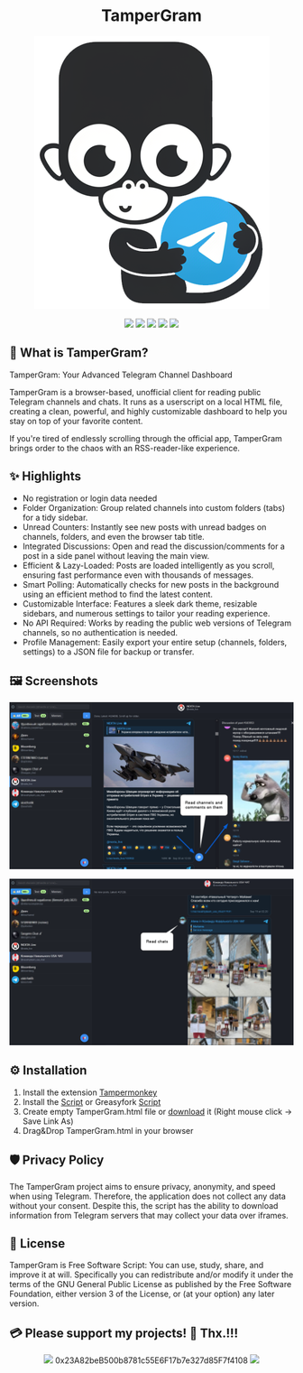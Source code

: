<h1 align="center"><b>TamperGram</b></h1>
<p align="center"><a href=""><img src="https://raw.githubusercontent.com/testertv/TamperGram/refs/heads/main/images/logo.png?raw=true"></a></p>

<p align="center">        
<a href="https://www.gnu.org/licenses/gpl-3.0" alt="License: GPLv3"><img src="https://img.shields.io/badge/License-GPLv3-brightgreen.svg"></a>  
<a href="" alt=""><img src="https://img.shields.io/badge/Platform-Browser-brightgreen.svg"></a>
<a href="" alt=""><img src="https://img.shields.io/badge/SW--Kind-HTML Page-brightgreen.svg"></a>
<a href="" alt=""><img src="https://img.shields.io/badge/Language-HTML+JS-brightgreen"></a> 
<a href="" alt=""><img src="https://img.shields.io/badge/Version-0.1(Beta)-blue"></a>
</p><p align="center">

## 📱 What is TamperGram?

TamperGram: Your Advanced Telegram Channel Dashboard

TamperGram is a browser-based, unofficial client for reading public Telegram channels and chats. It runs as a userscript on a local HTML file, creating a clean, powerful, and highly customizable dashboard to help you stay on top of your favorite content.

If you're tired of endlessly scrolling through the official app, TamperGram brings order to the chaos with an RSS-reader-like experience.

## ✨ Highlights
- No registration or login data needed
- Folder Organization: Group related channels into custom folders (tabs) for a tidy sidebar.
- Unread Counters: Instantly see new posts with unread badges on channels, folders, and even the browser tab title.
- Integrated Discussions: Open and read the discussion/comments for a post in a side panel without leaving the main view.
- Efficient & Lazy-Loaded: Posts are loaded intelligently as you scroll, ensuring fast performance even with thousands of messages.
- Smart Polling: Automatically checks for new posts in the background using an efficient method to find the latest content.
- Customizable Interface: Features a sleek dark theme, resizable sidebars, and numerous settings to tailor your reading experience.
- No API Required: Works by reading the public web versions of Telegram channels, so no authentication is needed.
- Profile Management: Easily export your entire setup (channels, folders, settings) to a JSON file for backup or transfer.


## 🖼️ Screenshots
<p align="center"><a href=""><img src="https://raw.githubusercontent.com/testertv/TamperGram/refs/heads/main/images/screenshot1.png?raw=true"></a></p>

<p align="center"><a href=""><img src="https://raw.githubusercontent.com/testertv/TamperGram/refs/heads/main/images/screenshot2.png?raw=true"></a></p>

## ⚙️ Installation
1. Install the extension [Tampermonkey](https://www.tampermonkey.net)
2. Install the [Script](https://github.com/testertv/FeedTube/releases/download/v0.1_(Beta_Greasyfork_namespace)/FeedTube-0.1_Greasyfork_namespace.user.js) or Greasyfork [Script](https://update.greasyfork.org/scripts/548703/FeedTube.user.js)
3. Create empty TamperGram.html file or [download](https://raw.githubusercontent.com/testertv/FeedTube/refs/heads/main/files/FeedTube.html) it (Right mouse click -> Save Link As)
4. Drag&Drop TamperGram.html in your browser

## 🛡️ Privacy Policy
The TamperGram project aims to ensure privacy, anonymity, and speed when using Telegram. Therefore, the application does not collect any data without your consent. Despite this, the script has the ability to download information from Telegram servers that may collect your data over iframes.

## 🐂 License
TamperGram is Free Software Script: You can use, study, share, and improve it at will. Specifically you can redistribute and/or modify it under the terms of the GNU General Public License as published by the Free Software Foundation, either version 3 of the License, or (at your option) any later version.

## 💳 Please support my projects! 🤗 Thx.!!!
<p align="center">
<a href="" alt=""><img src="https://img.shields.io/badge/Ethereum-Wallet%20➡️-blue"></a>  0x23A82beB500b8781c55E6F17b7e327d85F7f4108 <a href="" alt=""><img src="https://img.shields.io/badge/-⬅️%20Wallet-blue"></a>
</p><p align="center">
